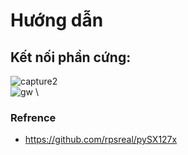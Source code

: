# Hướng dẫn
## Kết nối phần cứng:
![capture2](https://user-images.githubusercontent.com/26000753/48856223-6f483980-ede8-11e8-8653-3bf599061107.PNG)
\
![gw](https://user-images.githubusercontent.com/26000753/48851590-04920080-edde-11e8-9475-ce73f5579403.PNG)
\
### Refrence
- https://github.com/rpsreal/pySX127x
